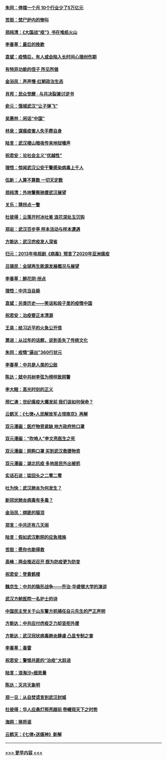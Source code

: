 #### [朱同：停摆一个月 10个行业少了5万亿元](../pages/nsc993/n11904498.md?t=02292031) 
#### [苦胆：焚尸炉内的惨叫](../pages/nsc993/n11904479.md?t=02292031) 
#### [郑纯清：《大国战“疫”》书在堆纸火山](../pages/nsc993/n11904450.md?t=02292031) 
#### [李春草：最后的挽歌](../pages/nsc993/n11904441.md?t=02292031) 
#### [袁斌：疫情后，有人或会陷入长时间心理创伤期](../pages/nsc993/n11901514.md?t=02292031) 
#### [有特异功能的侄子 所见所做](../pages/nsc993/n11901154.md?t=02292031) 
#### [金浴凤：声声慢‧红朝政治生态](../pages/nsc993/n11899553.md?t=02292031) 
#### [肖邦：民众觉醒 · 与共决裂兼讨逆书](../pages/nsc993/n11898435.md?t=02292031) 
#### [俞元：饿城武汉“让子弹飞”](../pages/nsc993/n11898344.md?t=02292031) 
#### [吴惠林：闲话“中国”](../pages/nsc993/n11898182.md?t=02292031) 
#### [林泉：谋瘟疫害人失手葬自身](../pages/nsc993/n11897892.md?t=02292031) 
#### [陆言：武汉楼山暗夜传来地狱嚎声](../pages/nsc993/n11897033.md?t=02292031) 
#### [祝君安：论社会主义“优越性”](../pages/nsc993/n11897005.md?t=02292031) 
#### [理悟：惊闻武汉公安干警感染病毒上千人](../pages/nsc993/n11896947.md?t=02292031) 
#### [伍新：人算不算数 一切天定数](../pages/nsc993/n11893372.md?t=02292031) 
#### [郑纯清：外地警察驰援武汉展望](../pages/nsc993/n11893115.md?t=02292031) 
#### [关乐：猜拐点一瞥](../pages/nsc993/n11893020.md?t=02292031) 
#### [杜彼得：云落开时冰吐鉴 浪花深处玉沉钩](../pages/nsc993/n11892107.md?t=02292031) 
#### [郑岩：武汉百步亭 样本活动与样本遭遇](../pages/nsc993/n11892310.md?t=02292031) 
#### [方能达：武汉疠疫发人深省](../pages/nsc993/n11891376.md?t=02292031) 
#### [归元：2013年电视剧《病毒》预言了2020年亚洲瘟疫](../pages/nsc993/n11891126.md?t=02292031) 
#### [吕锡民：全球再生能源发展概况与展望](../pages/nsc993/n11890613.md?t=02292031) 
#### [李春草：醉花阴·拐点](../pages/nsc993/n11890567.md?t=02292031) 
#### [理悟：中共当自毙](../pages/nsc993/n11890559.md?t=02292031) 
#### [袁斌：另类历史——笑话和段子里的疫情中国](../pages/nsc993/n11889243.md?t=02292031) 
#### [祝君安：治疫要正本清源](../pages/nsc993/n11889085.md?t=02292031) 
#### [王易：给习近平的火急公开信](../pages/nsc993/n11888225.md?t=02292031) 
#### [萧进：从过年的话题，说到丢失了传统文化](../pages/nsc993/n11887732.md?t=02292031) 
#### [朱同：疫情“逼出”360行状元](../pages/nsc993/n11887678.md?t=02292031) 
#### [李春草：中共是人类的公敌](../pages/nsc993/n11887656.md?t=02292031) 
#### [陈达：就中共树李弦为榜样致网警](../pages/nsc993/n11887625.md?t=02292031) 
#### [李大眼：高光时刻的正义](../pages/nsc993/n11887585.md?t=02292031) 
#### [邢仁涛：世纪瘟疫大爆发前 我们该如何保命？](../pages/nsc993/n11887535.md?t=02292031) 
#### [云鹤天：《七律▪人民解放军占领南京》再解](../pages/nsc993/n11887524.md?t=02292031) 
#### [双元漫画：医疗物资紧缺 地方政府抢口罩](../pages/nsc993/n11884744.md?t=02292031) 
#### [双元漫画：“吹哨人”李文亮医生之死](../pages/nsc993/n11884705.md?t=02292031) 
#### [双元漫画：网购口罩 买到武汉救援物资](../pages/nsc993/n11884670.md?t=02292031) 
#### [双元漫画：湖北抗疫 多地居民外出被抓](../pages/nsc993/n11884643.md?t=02292031) 
#### [实话石说：猛回头之二零二零](../pages/nsc993/n11883968.md?t=02292031) 
#### [吐为快：武汉肺炎为何发生？](../pages/nsc993/n11882180.md?t=02292031) 
#### [新冠状肺炎病毒有多毒？](../pages/nsc993/n11881790.md?t=02292031) 
#### [金浴凤：绑匪的猫泪](../pages/nsc993/n11880664.md?t=02292031) 
#### [郑言：中共还有几天闹](../pages/nsc993/n11880645.md?t=02292031) 
#### [陆言：假如武汉断网的应急措施](../pages/nsc993/n11880619.md?t=02292031) 
#### [苦胆：愿你也能得救](../pages/nsc993/n11880601.md?t=02292031) 
#### [高峰：两会推迟召开  既为防疫更为防变](../pages/nsc993/n11879977.md?t=02292031) 
#### [祝君安：登黄鹤楼](../pages/nsc993/n11880583.md?t=02292031) 
#### [魏京生：中共的隐形战争——乔治‧华盛顿大学的演讲](../pages/nsc993/n11879765.md?t=02292031) 
#### [武汉方舱医院一名护士的诗](../pages/nsc993/n11878480.md?t=02292031) 
#### [中国民主党关于山东警方抓捕任自元先生的严正声明](../pages/nsc993/n11877506.md?t=02292031) 
#### [方能达：中共应付疠疫乏力却坚拒外援](../pages/nsc993/n11877497.md?t=02292031) 
#### [方能达：武汉冠状病毒肺炎肆虐 凸显专制之害](../pages/nsc993/n11877475.md?t=02292031) 
#### [李春草：春雷](../pages/nsc993/n11876287.md?t=02292031) 
#### [祝君安：警惕共匪的“治疫”大跃进](../pages/nsc993/n11876084.md?t=02292031) 
#### [陆言：浪淘沙•细思量](../pages/nsc993/n11876071.md?t=02292031) 
#### [陈达：灭共天象明](../pages/nsc993/n11876063.md?t=02292031) 
#### [郑一见：从自焚谎言到武汉封城](../pages/nsc993/n11875621.md?t=02292031) 
#### [杜彼得：华人应悬灯照亮跟前 卷幔观天下之时势](../pages/nsc993/n11874822.md?t=02292031) 
#### [海网：换将谣](../pages/nsc993/n11873712.md?t=02292031) 
#### [云鹤天：《七律▪送瘟神》新解](../pages/nsc993/n11873598.md?t=02292031) 

----
#### [ >>> 更早内容 <<< ](../indexes/nsc993-earlier.md)
